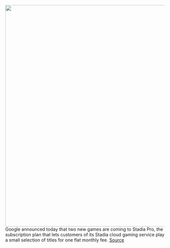 <img src='https://cdn.vox-cdn.com/thumbor/a_YvS0j0ykCQ1tTIKS3VfjmoLpE=/0x0:2040x1360/1200x800/filters:focal(784x562:1110x888)/cdn.vox-cdn.com/uploads/chorus_image/image/66206747/akrales_191113_3779_0163.0.jpg' width='700px' /><br/>
Google announced today that two new games are coming to Stadia Pro, the subscription plan that lets customers of its Stadia cloud gaming service play a small selection of titles for one flat monthly fee.
<a href='https://www.theverge.com/2020/1/28/21109708/google-stadia-pro-free-gylt-metro-exodus-tomb-raider-samurai-shodown'> Source <a/>